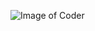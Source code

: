 ![Image of Coder](https://www.google.com/url?sa=i&url=https%3A%2F%2Fwww.shutterstock.com%2Fsearch%2Fcoder&psig=AOvVaw0uufgGO_5nxde9c235MxIq&ust=1613717102725000&source=images&cd=vfe&ved=0CAIQjRxqFwoTCMCD9-bq8u4CFQAAAAAdAAAAABAO)

